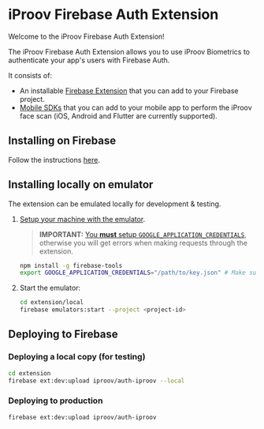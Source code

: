 # iProov Firebase Auth Extension

Welcome to the iProov Firebase Auth Extension!

The iProov Firebase Auth Extension allows you to use iProov Biometrics to authenticate your app's users with Firebase Auth.

It consists of:

- An installable [Firebase Extension](https://github.com/iProov/firebase/tree/master/extension) that you can add to your Firebase project.
- [Mobile SDKs](https://github.com/iProov/firebase/tree/master/sdk) that you can add to your mobile app to perform the iProov face scan (iOS, Android and Flutter are currently supported).

## Installing on Firebase

Follow the instructions [here](https://github.com/iProov/firebase/blob/master/extension/PREINSTALL.md).

## Installing locally on emulator

The extension can be emulated locally for development & testing.

1. [Setup your machine with the emulator](https://firebase.google.com/docs/functions/local-emulator).

    > **IMPORTANT:** [You **must** setup `GOOGLE_APPLICATION_CREDENTIALS`](https://firebase.google.com/docs/functions/local-emulator#set_up_admin_credentials_optional), otherwise you will get errors when making requests through the extension.

    ```sh
    npm install -g firebase-tools
    export GOOGLE_APPLICATION_CREDENTIALS="/path/to/key.json" # Make sure you set this!
    ```

3. Start the emulator:

    ```sh
    cd extension/local    
    firebase emulators:start --project <project-id>
    ```

## Deploying to Firebase

### Deploying a local copy (for testing)

```sh
cd extension
firebase ext:dev:upload iproov/auth-iproov --local
```

### Deploying to production

```sh
firebase ext:dev:upload iproov/auth-iproov
```
